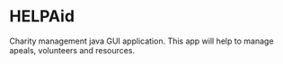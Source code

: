 # HELPAid
Charity management java GUI application.
This app will help to manage apeals, volunteers and resources.  
